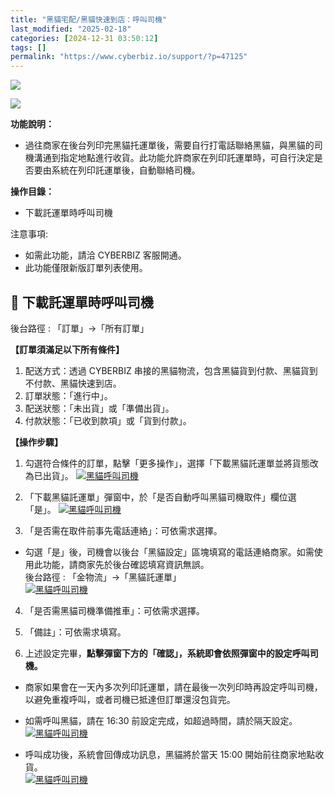 ```yaml
---
title: "黑貓宅配/黑貓快速到店：呼叫司機"
last_modified: "2025-02-18"
categories: [2024-12-31 03:50:12]
tags: []
permalink: "https://www.cyberbiz.io/support/?p=47125"
---
```


![](https://www.cyberbiz.io/support/wp-content/uploads/適用站別.png)

[![](https://www.cyberbiz.io/support/wp-content/uploads/台灣站.png)](https://www.cyberbiz.io/support/?page_id=2490)

**功能說明：**  

* 過往商家在後台列印完黑貓托運單後，需要自行打電話聯絡黑貓，與黑貓的司機溝通到指定地點進行收貨。此功能允許商家在列印託運單時，可自行決定是否要由系統在列印託運單後，自動聯絡司機。

**操作目錄：**

* 下載託運單時呼叫司機

注意事項:  

* 如需此功能，請洽 CYBERBIZ 客服開通。
* 此功能僅限新版訂單列表使用。

## 📌 下載託運單時呼叫司機


後台路徑 :  「訂單」→「所有訂單」  

**【訂單須滿足以下所有條件】**

1. 配送方式：透過 CYBERBIZ 串接的黑貓物流，包含黑貓貨到付款、黑貓貨到不付款、黑貓快速到店。
2. 訂單狀態：「進行中」。
3. 配送狀態：「未出貨」或「準備出貨」。
4. 付款狀態：「已收到款項」或「貨到付款」。

**【操作步驟】**

1. 勾選符合條件的訂單，點擊「更多操作」，選擇「下載黑貓託運單並將貨態改為已出貨」。 [![黑貓呼叫司機](https://www.cyberbiz.io/support/wp-content/uploads/黑貓呼叫司機01.png)](https://www.cyberbiz.io/support/wp-content/uploads/黑貓呼叫司機01.png)  

2. 「下載黑貓託運單」彈窗中，於「是否自動呼叫黑貓司機取件」欄位選「是」。 [![黑貓呼叫司機](https://www.cyberbiz.io/support/wp-content/uploads/黑貓呼叫司機02.png)](https://www.cyberbiz.io/support/wp-content/uploads/黑貓呼叫司機02.png)  

3. 「是否需在取件前事先電話連絡」：可依需求選擇。  

* 勾選「是」後，司機會以後台「黑貓設定」區塊填寫的電話連絡商家。如需使用此功能，請商家先於後台確認填寫資訊無誤。  
後台路徑 :  「金物流」→「黑貓託運單」  
[![黑貓呼叫司機](https://www.cyberbiz.io/support/wp-content/uploads/黑貓呼叫司機03.png)](https://www.cyberbiz.io/support/wp-content/uploads/黑貓呼叫司機03.png)  

4. 「是否需黑貓司機準備推車」：可依需求選擇。


5. 「備註」：可依需求填寫。


6. 上述設定完畢，**點擊彈窗下方的「確認」，系統即會依照彈窗中的設定呼叫司機。**  

* 商家如果會在一天內多次列印託運單，請在最後一次列印時再設定呼叫司機，以避免重複呼叫，或者司機已抵達但訂單還沒包貨完。


* 如需呼叫黑貓，請在 16:30 前設定完成，如超過時間，請於隔天設定。  
[![黑貓呼叫司機](https://www.cyberbiz.io/support/wp-content/uploads/黑貓呼叫司機04.png)](https://www.cyberbiz.io/support/wp-content/uploads/黑貓呼叫司機04.png)  



* 呼叫成功後，系統會回傳成功訊息，黑貓將於當天 15:00 開始前往商家地點收貨。  
[![黑貓呼叫司機](https://www.cyberbiz.io/support/wp-content/uploads/黑貓呼叫司機05.png)](https://www.cyberbiz.io/support/wp-content/uploads/黑貓呼叫司機05.png)  

